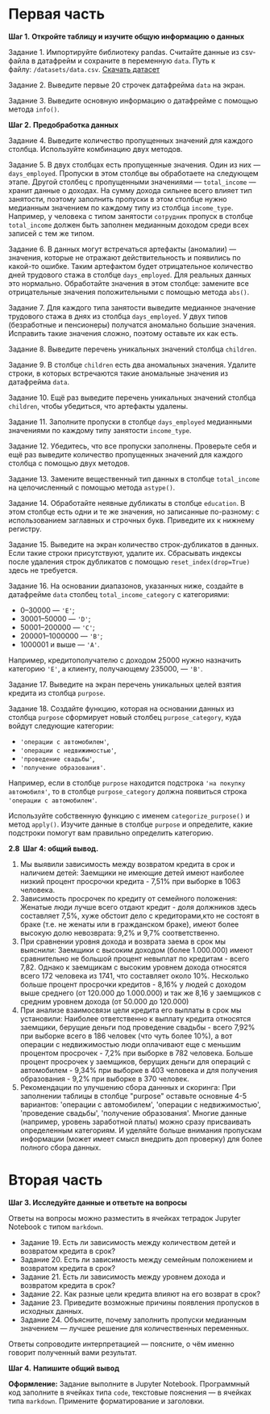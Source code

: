 # Первая часть


**Шаг 1.** **Откройте таблицу и изучите общую информацию о данных**

Задание 1. Импортируйте библиотеку pandas. Считайте данные из csv-файла в датафрейм и сохраните в переменную `data`. Путь к файлу: `/datasets/data.csv`. [Скачать датасет](https://code.s3.yandex.net/datasets/data.csv)

Задание 2. Выведите первые 20 строчек датафрейма `data` на экран.

Задание 3. Выведите основную информацию о датафрейме с помощью метода `info()`.

**Шаг 2.** **Предобработка данных**

Задание 4. Выведите количество пропущенных значений для каждого столбца. Используйте комбинацию двух методов.

Задание 5. В двух столбцах есть пропущенные значения. Один из них — `days_employed`. Пропуски в этом столбце вы обработаете на следующем этапе. Другой столбец с пропущенными значениями — `total_income` — хранит данные о доходах. На сумму дохода сильнее всего влияет тип занятости, поэтому заполнить пропуски в этом столбце нужно медианным значением по каждому типу из столбца `income_type`. Например, у человека с типом занятости `сотрудник` пропуск в столбце `total_income` должен быть заполнен медианным доходом среди всех записей с тем же типом.

Задание 6. В данных могут встречаться артефакты (аномалии) — значения, которые не отражают действительность и появились по какой-то ошибке. Таким артефактом будет отрицательное количество дней трудового стажа в столбце `days_employed`. Для реальных данных это нормально. Обработайте значения в этом столбце: замените все отрицательные значения положительными с помощью метода `abs()`.

Задание 7. Для каждого типа занятости выведите медианное значение трудового стажа в днях из столбца `days_employed`. У двух типов (безработные и пенсионеры) получатся аномально большие значения. Исправить такие значения сложно, поэтому оставьте их как есть.

Задание 8. Выведите перечень уникальных значений столбца `children`.

Задание 9. В столбце `children` есть два аномальных значения. Удалите строки, в которых встречаются такие аномальные значения из датафрейма `data`.

Задание 10. Ещё раз выведите перечень уникальных значений столбца `children`, чтобы убедиться, что артефакты удалены.

Задание 11. Заполните пропуски в столбце `days_employed` медианными значениями по каждому типу занятости `income_type`.

Задание 12.  Убедитесь, что все пропуски заполнены. Проверьте себя и ещё раз выведите количество пропущенных значений для каждого столбца с помощью двух методов.

Задание 13. Замените вещественный тип данных в столбце `total_income` на целочисленный с помощью метода `astype()`.

Задание 14. Обработайте неявные дубликаты в столбце `education`. В этом столбце есть одни и те же значения, но записанные по-разному: с использованием заглавных и строчных букв. Приведите их к нижнему регистру.

Задание 15. Выведите на экран количество строк-дубликатов в данных. Если такие строки присутствуют, удалите их. Сбрасывать индексы после удаления строк дубликатов с помощью `reset_index(drop=True)` здесь не требуется.

Задание 16. На основании диапазонов, указанных ниже, создайте в датафрейме `data` столбец `total_income_category` с категориями:

- 0–30000 — `'E'`;
- 30001–50000 — `'D'`;
- 50001–200000 — `'C'`;
- 200001–1000000 — `'B'`;
- 1000001 и выше — `'A'`.

Например, кредитополучателю с доходом 25000 нужно назначить категорию `'E'`, а клиенту, получающему 235000, — `'B'`.

Задание 17. Выведите на экран перечень уникальных целей взятия кредита из столбца `purpose`.

Задание 18. Создайте функцию, которая на основании данных из столбца `purpose` сформирует новый столбец `purpose_category`, куда войдут следующие категории:

- `'операции с автомобилем'`,
- `'операции с недвижимостью'`,
- `'проведение свадьбы'`,
- `'получение образования'`.

Например, если в столбце `purpose` находится подстрока `'на покупку автомобиля'`, то в столбце `purpose_category` должна появиться строка `'операции с автомобилем'`.

Используйте собственную функцию с именем `categorize_purpose()` и метод `apply()`. Изучите данные в столбце `purpose` и определите, какие подстроки помогут вам правильно определить категорию.

**2.8  Шаг 4: общий вывод.**

1. Мы выявили зависимость между возвратом кредита в срок и наличием детей: Заемщики не имеющие детей имеют наиболее низкий процент просрочки кредита - 7,51% при выборке в 1063 человека.
2. Зависимость просрочек по кредиту от семейного положения: Женатые люди лучше всего отдают кредит - доля должников здесь составляет 7,5%, хуже обстоит дело с кредиторами,кто не состоят в браке (т.е. не женаты или в гражданском браке), имеют более высокую долю невозврата: 9,2% и 9,7% соответственно.
3. При сравнении уровня дохода и возврата заема в срок мы выяснили: Заемщики с высоким доходом (более 1.000.000) имеют сравнительно не большой процент невыплат по кредитам - всего 7,82. Однако к заемщикам с высоким уровнем дохода относятся всего 172 человека из 1741, что составляет около 10%. Несколько больше процент просрочки кредитов - 8,16% у людей с доходом выше среднего (от 120.000 до 1.000.000) и так же 8,16 у заемщиков с средним уровнем дохода (от 50.000 до 120.000)
4. При анализе взаимосвязи цели кредита его выплаты в срок мы установили: Наиболее ответственно к выплату кредита относятся заемщики, берущие деньги под проведение свадьбы - всего 7,92% при выборке всего в 186 человек (что чуть более 10%), а вот операции с недвижимостью люди оплачивают еще с меньшим процентом просрочек - 7,2% при выборке в 782 человека. Больше процент просрочек у заемщиков, берущих деньги для операций с автомобилем - 9,34% при выборке в 403 человека и для получения образования - 9,2% при выборке в 370 человек.
5. Рекомендации по улучшению сбора даннных и скоринга: При заполнении таблицы в столбце "purpose" оставьте основные 4-5 вариантов: 'операции с автомобилем', 'операции с недвижимостью', 'проведение свадьбы', 'получение образования'. Многие данные (например, уровень заработной платы) можно сразу присваивать определенным категориям. И уделяйте больше внимания пропускам информации (может имеет смысл внедрить доп проверку) для более полного сбора данных.


# Вторая часть


**Шаг 3. Исследуйте данные и ответьте на вопросы**

Ответы на вопросы можно разместить в ячейках тетрадок Jupyter Notebook с типом `markdown`.

- Задание 19. Есть ли зависимость между количеством детей и возвратом кредита в срок?
- Задание 20. Есть ли зависимость между семейным положением и возвратом кредита в срок?
- Задание 21. Есть ли зависимость между уровнем дохода и возвратом кредита в срок?
- Задание 22. Как разные цели кредита влияют на его возврат в срок?
- Задание 23. Приведите возможные причины появления пропусков в исходных данных.
- Задание 24. Объясните, почему заполнить пропуски медианным значением — лучшее решение для количественных переменных.

Ответы сопроводите интерпретацией — поясните, о чём именно говорит полученный вами результат.

**Шаг 4.** **Напишите общий вывод**

**Оформление:** Задание выполните в Jupyter Notebook. Программный код заполните в ячейках типа `code`, текстовые пояснения — в ячейках типа `markdown`. Примените форматирование и заголовки.

